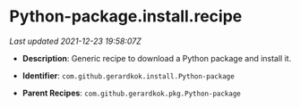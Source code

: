 # Python-package.install.recipe

_Last updated 2021-12-23 19:58:07Z_

- **Description**: Generic recipe to download a Python package and install it.

- **Identifier**: `com.github.gerardkok.install.Python-package`

- **Parent Recipes**: `com.github.gerardkok.pkg.Python-package`